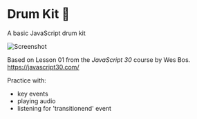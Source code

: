 # Drum Kit :drum:

A basic JavaScript drum kit <br>

![Screenshot](assets/drum-kit-screenshot)<br>

Based on Lesson 01 from the <em>JavaScript 30</em> course by Wes Bos.<br>
https://javascript30.com/

Practice with:

- key events
- playing audio
- listening for 'transitionend' event
